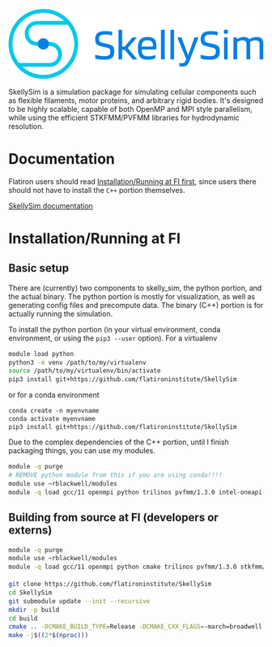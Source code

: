 ![](docs/source/images/SkellySim_Logo_RGB_Full.png)

SkellySim is a simulation package for simulating cellular components such as flexible filaments, motor proteins, and arbitrary rigid bodies.
It's designed to be highly scalable, capable of both OpenMP and MPI style parallelism, while using the efficient STKFMM/PVFMM libraries for hydrodynamic resolution.

# Documentation
Flatiron users should read [Installation/Running at FI first](#installation-running-at-fi),
since users there should not have to install the `C++` portion themselves.

[SkellySim documentation](https://users.flatironinstitute.org/~rblackwell/py-skellysim)

# Installation/Running at FI
## Basic setup
There are (currently) two components to skelly_sim, the python portion, and the actual
binary. The python portion is mostly for visualization, as well as generating config files and
precompute data. The binary (C++) portion is for actually running the simulation.

To install the python portion (in your virtual environment, conda environment, or using the `pip3 --user` option). For a virtualenv
```bash
module load python
python3 -m venv /path/to/my/virtualenv
source /path/to/my/virtualenv/bin/activate
pip3 install git+https://github.com/flatironinstitute/SkellySim
```
or for a conda environment
```
conda create -n myenvname
conda activate myenvname
pip3 install git+https://github.com/flatironinstitute/SkellySim
```
Due to the complex dependencies of the C++ portion, until I finish packaging things, you can use my modules. 
```bash
module -q purge
# REMOVE python module from this if you are using conda!!!!
module use ~rblackwell/modules
module -q load gcc/11 openmpi python trilinos pvfmm/1.3.0 intel-oneapi-mkl cuda flexiblas skelly_sim
```

## Building from source at FI (developers or externs)


```bash
module -q purge
module use ~rblackwell/modules
module -q load gcc/11 openmpi python cmake trilinos pvfmm/1.3.0 stkfmm/1.1.0 intel-oneapi-mkl cuda boost flexiblas

git clone https://github.com/flatironinstitute/SkellySim
cd SkellySim
git submodule update --init --recursive
mkdir -p build
cd build
cmake .. -DCMAKE_BUILD_TYPE=Release -DCMAKE_CXX_FLAGS=-march=broadwell -DCMAKE_CUDA_ARCHITECTURES="70;75"
make -j$((2*$(nproc)))
```
